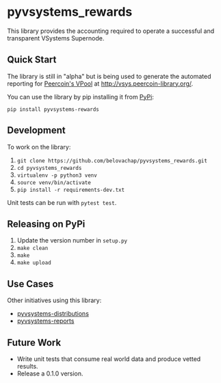 # pyvsystems_rewards

This library provides the accounting required to operate a successful and
transparent VSystems Supernode.

## Quick Start

The library is still in "alpha" but is being used to generate the automated
reporting for [Peercoin's VPool](https://forum.v.systems/t/introducing-peercoin-vpool-to-the-vsys-community/173)
at http://vsys.peercoin-library.org/.

You can use the library by pip installing it from [PyPi](https://pypi.org/project/pyvsystems-rewards/):

```
pip install pyvsystems-rewards
```

## Development

To work on the library:

1. `git clone https://github.com/belovachap/pyvsystems_rewards.git`
2. `cd pyvsystems_rewards`
3. `virtualenv -p python3 venv`
4. `source venv/bin/activate`
6. `pip install -r requirements-dev.txt`

Unit tests can be run with `pytest test`.

## Releasing on PyPi

1. Update the version number in `setup.py`
2. `make clean`
3. `make`
4. `make upload`

## Use Cases

Other initiatives using this library:

* [pyvsystems-distributions](https://github.com/belovachap/pyvsystems_distributions)
* [pyvsystems-reports](https://github.com/belovachap/pyvsystems_reports)

## Future Work

* Write unit tests that consume real world data and produce vetted results.
* Release a 0.1.0 version.
